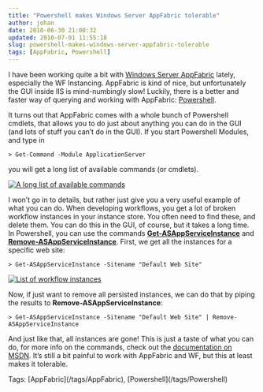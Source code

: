 ```yaml
---
title: "Powershell makes Windows Server AppFabric tolerable"
author: johan
date: 2010-06-30 21:00:32
updated: 2010-07-01 11:55:18
slug: powershell-makes-windows-server-appfabric-tolerable
tags: [AppFabric, Powershell]
---
```


I have been working quite a bit with [Windows Server AppFabric](http://msdn.microsoft.com/en-us/windowsserver/ee695849.aspx) lately, especially the WF Instancing. AppFabric is kind of nice, but unfortunately the GUI inside IIS is mind-numbingly slow! Luckily, there is a better and faster way of querying and working with AppFabric: [Powershell](http://www.microsoft.com/windowsserver2003/technologies/management/powershell/default.mspx).

It turns out that AppFabric comes with a whole bunch of Powershell cmdlets, that allows you to do just about anything you can do in the GUI (and lots of stuff you can’t do in the GUI). If you start Powershell Modules, and type in
  

``` plain 
> Get-Command -Module ApplicationServer
```





you will get a long list of available commands (or cmdlets).

[![A long list of available commands](/images/johan_driessen_se/WindowsLiveWriter/PowershellmakesWindowsServerAppFabrictol_12001/image_thumb.png "A long list of available commands")](/images/johan_driessen_se/WindowsLiveWriter/PowershellmakesWindowsServerAppFabrictol_12001/image_2.png) 

I won’t go in to details, but rather just give you a very useful example of what you can do. When developing workflows, you get a lot of broken workflow instances in your instance store. You often need to find these, and delete them. You can do this in the GUI, of course, but it takes a long time. In Powershell, you can use the commands **[Get-ASAppServiceInstance](http://msdn.microsoft.com/en-us/library/ee767624%28v=WS.10%29.aspx)** and **[Remove-ASAppServiceInstance](http://msdn.microsoft.com/en-us/library/ee767631%28WS.10%29.aspx)**. First, we get all the instances for a specific web site:




``` plain 
> Get-ASAppServiceInstance -Sitename "Default Web Site"
```





[![List of workflow instances](/images/johan_driessen_se/WindowsLiveWriter/PowershellmakesWindowsServerAppFabrictol_12001/image_thumb_1.png "List of workflow instances")](/images/johan_driessen_se/WindowsLiveWriter/PowershellmakesWindowsServerAppFabrictol_12001/image_4.png)

Now, if just want to remove all persisted instances, we can do that by piping the results to **Remove-ASAppServiceInstance**:




``` plain 
> Get-ASAppServiceInstance -Sitename "Default Web Site" | Remove-ASAppServiceInstance
```





And just like that, all instances are gone! This is just a taste of what you can do, for more info on the commands, check out the [documentation on MSDN](http://msdn.microsoft.com/en-us/library/ee767662%28v=WS.10%29.aspx "AppFabric docs on MSDN"). It’s still a bit painful to work with AppFabric and WF, but this at least makes it tolerable.


<div style="padding-bottom: 0px; margin: 0px; padding-left: 0px; padding-right: 0px; display: inline; float: none; padding-top: 0px" id="scid:0767317B-992E-4b12-91E0-4F059A8CECA8:5d19c60a-eaa7-46de-86ad-9016c72040f2" class="wlWriterEditableSmartContent">Tags: [AppFabric](/tags/AppFabric), [Powershell](/tags/Powershell)</div>

